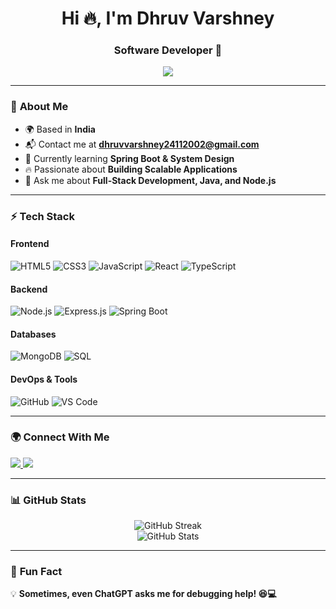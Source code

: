 <h1 align="center">Hi 🔥, I'm Dhruv Varshney</h1>
<h3 align="center">Software Developer 🚀</h3>

<p align="center">
   <img src="https://readme-typing-svg.demolab.com?font=Fira+Code&weight=500&size=22&pause=1000&center=true&vCenter=true&width=500&lines=Full+Stack+Developer;Beyond+CRUD;Scaling+with+Systems+Knowledge;Passionate+About+Tech!;Always+Learning+New+Things&color=0078D4&background=FFFFFF">
</p>

---

### 🌟 **About Me**  
- 🌍 Based in **India**  
- 📬 Contact me at **[dhruvvarshney24112002@gmail.com](mailto:dhruvvarshney24112002@gmail.com)**  
- 🚀 Currently learning **Spring Boot & System Design**  
- 🔥 Passionate about **Building Scalable Applications**  
- 💬 Ask me about **Full-Stack Development, Java, and Node.js**  

---

### ⚡ **Tech Stack**
#### **Frontend**
![HTML5](https://img.shields.io/badge/HTML5-E34F26?style=for-the-badge&logo=html5&logoColor=white)
![CSS3](https://img.shields.io/badge/CSS3-1572B6?style=for-the-badge&logo=css3&logoColor=white)
![JavaScript](https://img.shields.io/badge/JavaScript-F7DF1E?style=for-the-badge&logo=javascript&logoColor=black)
![React](https://img.shields.io/badge/React-20232A?style=for-the-badge&logo=react&logoColor=61DAFB)
![TypeScript](https://img.shields.io/badge/TypeScript-007ACC?style=for-the-badge&logo=typescript&logoColor=white)

#### **Backend**
![Node.js](https://img.shields.io/badge/Node.js-339933?style=for-the-badge&logo=nodedotjs&logoColor=white)
![Express.js](https://img.shields.io/badge/Express.js-000000?style=for-the-badge&logo=express&logoColor=white)
![Spring Boot](https://img.shields.io/badge/Spring%20Boot-6DB33F?style=for-the-badge&logo=spring-boot&logoColor=white)

#### **Databases**
![MongoDB](https://img.shields.io/badge/MongoDB-4EA94B?style=for-the-badge&logo=mongodb&logoColor=white)
![SQL](https://img.shields.io/badge/SQL-4479A1?style=for-the-badge&logo=mysql&logoColor=white)

#### **DevOps & Tools**
![GitHub](https://img.shields.io/badge/GitHub-181717?style=for-the-badge&logo=github&logoColor=white)
![VS Code](https://img.shields.io/badge/VS%20Code-007ACC?style=for-the-badge&logo=visual-studio-code&logoColor=white)

---

### 🌍 **Connect With Me**
<p align="left">
   <a href="https://www.linkedin.com/in/dhruv-varshney-b09007244/" target="_blank">
      <img src="https://img.shields.io/badge/LinkedIn-0A66C2?style=for-the-badge&logo=linkedin&logoColor=white">
   </a>
   <a href="https://x.com/dhruv_x_space" target="_blank">
      <img src="https://img.shields.io/badge/Twitter-1DA1F2?style=for-the-badge&logo=twitter&logoColor=white">
   </a>
</p>

---

### 📊 **GitHub Stats**
<p align="center">
   <img src="https://github-readme-streak-stats.herokuapp.com/?user=Dhruv-Varshney55&theme=dark&hide_border=true" alt="GitHub Streak">
   <br>
   <img src="https://github-readme-stats.vercel.app/api?username=Dhruv-Varshney55&show_icons=true&theme=dark&hide_border=true" alt="GitHub Stats">
</p>

---

### 🚀 **Fun Fact**
💡 **Sometimes, even ChatGPT asks me for debugging help! 😆💻**  
